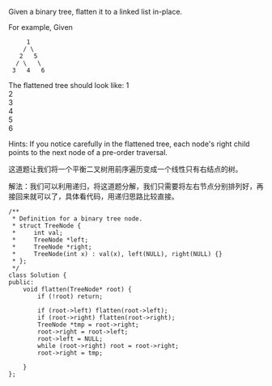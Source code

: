 Given a binary tree, flatten it to a linked list in-place.

For example,
Given

         1
        / \
       2   5
      / \   \
     3   4   6
The flattened tree should look like:
   1
    \
     2
      \
       3
        \
         4
          \
           5
            \
             6

Hints:
If you notice carefully in the flattened tree, each node's right child points to the next node of a pre-order traversal.

这道题让我们将一个平衡二叉树用前序遍历变成一个线性只有右结点的树。

解法：我们可以利用递归，将这道题分解，我们只需要将左右节点分别排列好，再接回来就可以了，具体看代码，用递归思路比较直接。

```
/**
 * Definition for a binary tree node.
 * struct TreeNode {
 *     int val;
 *     TreeNode *left;
 *     TreeNode *right;
 *     TreeNode(int x) : val(x), left(NULL), right(NULL) {}
 * };
 */
class Solution {
public:
    void flatten(TreeNode* root) {
        if (!root) return;

        if (root->left) flatten(root->left);
        if (root->right) flatten(root->right);
        TreeNode *tmp = root->right;
        root->right = root->left;
        root->left = NULL;
        while (root->right) root = root->right;
        root->right = tmp;

    }
};
```
